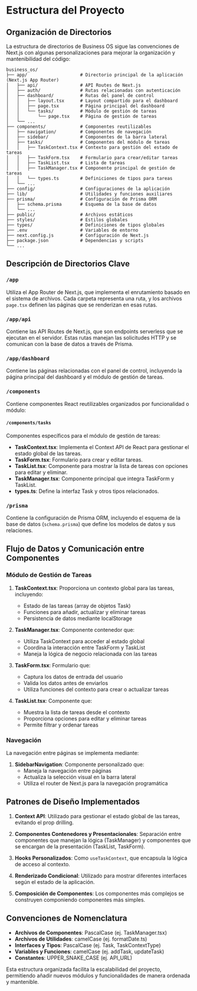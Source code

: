 # Estructura del Proyecto

## Organización de Directorios

La estructura de directorios de Business OS sigue las convenciones de Next.js con algunas personalizaciones para mejorar la organización y mantenibilidad del código:

```
business_os/
├── app/                    # Directorio principal de la aplicación (Next.js App Router)
│   ├── api/                # API Routes de Next.js
│   ├── auth/               # Rutas relacionadas con autenticación
│   ├── dashboard/          # Rutas del panel de control
│   │   ├── layout.tsx      # Layout compartido para el dashboard
│   │   ├── page.tsx        # Página principal del dashboard
│   │   └── tasks/          # Módulo de gestión de tareas
│   │       └── page.tsx    # Página de gestión de tareas
│   └── ...
├── components/             # Componentes reutilizables
│   ├── navigation/         # Componentes de navegación
│   ├── sidebar/            # Componentes de la barra lateral
│   ├── tasks/              # Componentes del módulo de tareas
│   │   ├── TaskContext.tsx # Contexto para gestión del estado de tareas
│   │   ├── TaskForm.tsx    # Formulario para crear/editar tareas
│   │   ├── TaskList.tsx    # Lista de tareas
│   │   ├── TaskManager.tsx # Componente principal de gestión de tareas
│   │   └── types.ts        # Definiciones de tipos para tareas
│   └── ...
├── config/                 # Configuraciones de la aplicación
├── lib/                    # Utilidades y funciones auxiliares
├── prisma/                 # Configuración de Prisma ORM
│   ├── schema.prisma       # Esquema de la base de datos
│   └── ...
├── public/                 # Archivos estáticos
├── styles/                 # Estilos globales
├── types/                  # Definiciones de tipos globales
├── .env                    # Variables de entorno
├── next.config.js          # Configuración de Next.js
├── package.json            # Dependencias y scripts
└── ...
```

## Descripción de Directorios Clave

### `/app`
Utiliza el App Router de Next.js, que implementa el enrutamiento basado en el sistema de archivos. Cada carpeta representa una ruta, y los archivos `page.tsx` definen las páginas que se renderizan en esas rutas.

### `/app/api`
Contiene las API Routes de Next.js, que son endpoints serverless que se ejecutan en el servidor. Estas rutas manejan las solicitudes HTTP y se comunican con la base de datos a través de Prisma.

### `/app/dashboard`
Contiene las páginas relacionadas con el panel de control, incluyendo la página principal del dashboard y el módulo de gestión de tareas.

### `/components`
Contiene componentes React reutilizables organizados por funcionalidad o módulo:

#### `/components/tasks`
Componentes específicos para el módulo de gestión de tareas:

- **TaskContext.tsx**: Implementa el Context API de React para gestionar el estado global de las tareas.
- **TaskForm.tsx**: Formulario para crear y editar tareas.
- **TaskList.tsx**: Componente para mostrar la lista de tareas con opciones para editar y eliminar.
- **TaskManager.tsx**: Componente principal que integra TaskForm y TaskList.
- **types.ts**: Define la interfaz Task y otros tipos relacionados.

### `/prisma`
Contiene la configuración de Prisma ORM, incluyendo el esquema de la base de datos (`schema.prisma`) que define los modelos de datos y sus relaciones.

## Flujo de Datos y Comunicación entre Componentes

### Módulo de Gestión de Tareas

1. **TaskContext.tsx**: Proporciona un contexto global para las tareas, incluyendo:
   - Estado de las tareas (array de objetos Task)
   - Funciones para añadir, actualizar y eliminar tareas
   - Persistencia de datos mediante localStorage

2. **TaskManager.tsx**: Componente contenedor que:
   - Utiliza TaskContext para acceder al estado global
   - Coordina la interacción entre TaskForm y TaskList
   - Maneja la lógica de negocio relacionada con las tareas

3. **TaskForm.tsx**: Formulario que:
   - Captura los datos de entrada del usuario
   - Valida los datos antes de enviarlos
   - Utiliza funciones del contexto para crear o actualizar tareas

4. **TaskList.tsx**: Componente que:
   - Muestra la lista de tareas desde el contexto
   - Proporciona opciones para editar y eliminar tareas
   - Permite filtrar y ordenar tareas

### Navegación

La navegación entre páginas se implementa mediante:

1. **SidebarNavigation**: Componente personalizado que:
   - Maneja la navegación entre páginas
   - Actualiza la selección visual en la barra lateral
   - Utiliza el router de Next.js para la navegación programática

## Patrones de Diseño Implementados

1. **Context API**: Utilizado para gestionar el estado global de las tareas, evitando el prop drilling.

2. **Componentes Contenedores y Presentacionales**: Separación entre componentes que manejan la lógica (TaskManager) y componentes que se encargan de la presentación (TaskList, TaskForm).

3. **Hooks Personalizados**: Como `useTaskContext`, que encapsula la lógica de acceso al contexto.

4. **Renderizado Condicional**: Utilizado para mostrar diferentes interfaces según el estado de la aplicación.

5. **Composición de Componentes**: Los componentes más complejos se construyen componiendo componentes más simples.

## Convenciones de Nomenclatura

- **Archivos de Componentes**: PascalCase (ej. TaskManager.tsx)
- **Archivos de Utilidades**: camelCase (ej. formatDate.ts)
- **Interfaces y Tipos**: PascalCase (ej. Task, TaskContextType)
- **Variables y Funciones**: camelCase (ej. addTask, updateTask)
- **Constantes**: UPPER_SNAKE_CASE (ej. API_URL)

Esta estructura organizada facilita la escalabilidad del proyecto, permitiendo añadir nuevos módulos y funcionalidades de manera ordenada y mantenible.
